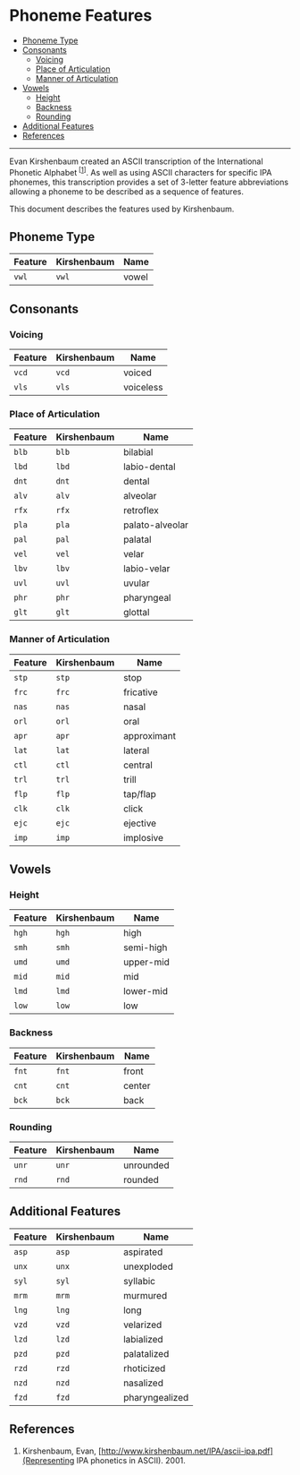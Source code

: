 # Phoneme Features

- [Phoneme Type](#phoneme-type)
- [Consonants](#consonants)
  - [Voicing](#voicing)
  - [Place of Articulation](#place-of-articulation)
  - [Manner of Articulation](#manner-of-articulation)
- [Vowels](#vowels)
  - [Height](#height)
  - [Backness](#backness)
  - [Rounding](#rounding)
- [Additional Features](#additional-features)
- [References](#references)

----------

Evan Kirshenbaum created an ASCII transcription of the International Phonetic
Alphabet<sup> \[<a href="#ref1">1</a>\]</sup>. As well as using ASCII
characters for specific IPA phonemes, this transcription provides a set of
3-letter feature abbreviations allowing a phoneme to be described as a sequence
of features.

This document describes the features used by Kirshenbaum.

## Phoneme Type

| Feature | Kirshenbaum | Name            |
|---------|-------------|-----------------|
| `vwl`   | `vwl`       | vowel           |

## Consonants

### Voicing

| Feature | Kirshenbaum | Name            |
|---------|-------------|-----------------|
| `vcd`   | `vcd`       | voiced          |
| `vls`   | `vls`       | voiceless       |

### Place of Articulation

| Feature | Kirshenbaum | Name            |
|---------|-------------|-----------------|
| `blb`   | `blb`       | bilabial        |
| `lbd`   | `lbd`       | labio-dental    |
| `dnt`   | `dnt`       | dental          |
| `alv`   | `alv`       | alveolar        |
| `rfx`   | `rfx`       | retroflex       |
| `pla`   | `pla`       | palato-alveolar |
| `pal`   | `pal`       | palatal         |
| `vel`   | `vel`       | velar           |
| `lbv`   | `lbv`       | labio-velar     |
| `uvl`   | `uvl`       | uvular          |
| `phr`   | `phr`       | pharyngeal      |
| `glt`   | `glt`       | glottal         |

### Manner of Articulation

| Feature | Kirshenbaum | Name            |
|---------|-------------|-----------------|
| `stp`   | `stp`       | stop            |
| `frc`   | `frc`       | fricative       |
| `nas`   | `nas`       | nasal           |
| `orl`   | `orl`       | oral            |
| `apr`   | `apr`       | approximant     |
| `lat`   | `lat`       | lateral         |
| `ctl`   | `ctl`       | central         |
| `trl`   | `trl`       | trill           |
| `flp`   | `flp`       | tap/flap        |
| `clk`   | `clk`       | click           |
| `ejc`   | `ejc`       | ejective        |
| `imp`   | `imp`       | implosive       |

## Vowels

### Height

| Feature | Kirshenbaum | Name            |
|---------|-------------|-----------------|
| `hgh`   | `hgh`       | high            |
| `smh`   | `smh`       | semi-high       |
| `umd`   | `umd`       | upper-mid       |
| `mid`   | `mid`       | mid             |
| `lmd`   | `lmd`       | lower-mid       |
| `low`   | `low`       | low             |

### Backness

| Feature | Kirshenbaum | Name            |
|---------|-------------|-----------------|
| `fnt`   | `fnt`       | front           |
| `cnt`   | `cnt`       | center          |
| `bck`   | `bck`       | back            |

### Rounding

| Feature | Kirshenbaum | Name            |
|---------|-------------|-----------------|
| `unr`   | `unr`       | unrounded       |
| `rnd`   | `rnd`       | rounded         |

## Additional Features

| Feature | Kirshenbaum | Name            |
|---------|-------------|-----------------|
| `asp`   | `asp`       | aspirated       |
| `unx`   | `unx`       | unexploded      |
| `syl`   | `syl`       | syllabic        |
| `mrm`   | `mrm`       | murmured        |
| `lng`   | `lng`       | long            |
| `vzd`   | `vzd`       | velarized       |
| `lzd`   | `lzd`       | labialized      |
| `pzd`   | `pzd`       | palatalized     |
| `rzd`   | `rzd`       | rhoticized      |
| `nzd`   | `nzd`       | nasalized       |
| `fzd`   | `fzd`       | pharyngealized  |

## References

1. <a name="ref1"></a> Kirshenbaum, Evan,
   [http://www.kirshenbaum.net/IPA/ascii-ipa.pdf](Representing IPA phonetics in ASCII). 2001.
